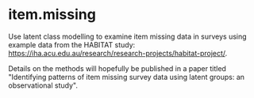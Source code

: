 # item.missing
Use latent class modelling to examine item missing data in surveys using example data from the HABITAT study: https://iha.acu.edu.au/research/research-projects/habitat-project/. 

Details on the methods will hopefully be published in a paper titled "Identifying patterns of item missing survey data using latent groups: an observational study".
